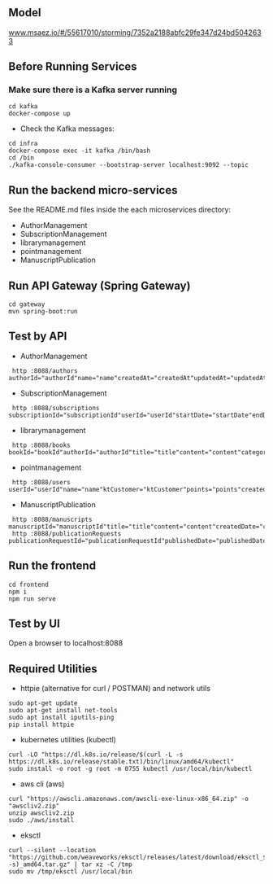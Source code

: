 # 

## Model
www.msaez.io/#/55617010/storming/7352a2188abfc29fe347d24bd5042633

## Before Running Services
### Make sure there is a Kafka server running
```
cd kafka
docker-compose up
```
- Check the Kafka messages:
```
cd infra
docker-compose exec -it kafka /bin/bash
cd /bin
./kafka-console-consumer --bootstrap-server localhost:9092 --topic
```

## Run the backend micro-services
See the README.md files inside the each microservices directory:

- AuthorManagement
- SubscriptionManagement
- librarymanagement
- pointmanagement
- ManuscriptPublication


## Run API Gateway (Spring Gateway)
```
cd gateway
mvn spring-boot:run
```

## Test by API
- AuthorManagement
```
 http :8088/authors authorId="authorId"name="name"createdAt="createdAt"updatedAt="updatedAt"portfolio="portfolio"approvedAt="approvedAt"
```
- SubscriptionManagement
```
 http :8088/subscriptions subscriptionId="subscriptionId"userId="userId"startDate="startDate"endDate="endDate"isSubscription="isSubscription"
```
- librarymanagement
```
 http :8088/books bookId="bookId"authorId="authorId"title="title"content="content"category="category"summary="summary"coverImageUrl="coverImageUrl"readCount="readCount"bestsellerBadge="bestsellerBadge"publishedDate="publishedDate"
```
- pointmanagement
```
 http :8088/users userId="userId"name="name"ktCustomer="ktCustomer"points="points"createdAt="createdAt"
```
- ManuscriptPublication
```
 http :8088/manuscripts manuscriptId="manuscriptId"title="title"content="content"createdDate="createdDate"authorId="authorId"
 http :8088/publicationRequests publicationRequestId="publicationRequestId"publishedDate="publishedDate"createdDate="createdDate"category="category"summary="summary"coverImageUrl="coverImageUrl"
```


## Run the frontend
```
cd frontend
npm i
npm run serve
```

## Test by UI
Open a browser to localhost:8088

## Required Utilities

- httpie (alternative for curl / POSTMAN) and network utils
```
sudo apt-get update
sudo apt-get install net-tools
sudo apt install iputils-ping
pip install httpie
```

- kubernetes utilities (kubectl)
```
curl -LO "https://dl.k8s.io/release/$(curl -L -s https://dl.k8s.io/release/stable.txt)/bin/linux/amd64/kubectl"
sudo install -o root -g root -m 0755 kubectl /usr/local/bin/kubectl
```

- aws cli (aws)
```
curl "https://awscli.amazonaws.com/awscli-exe-linux-x86_64.zip" -o "awscliv2.zip"
unzip awscliv2.zip
sudo ./aws/install
```

- eksctl 
```
curl --silent --location "https://github.com/weaveworks/eksctl/releases/latest/download/eksctl_$(uname -s)_amd64.tar.gz" | tar xz -C /tmp
sudo mv /tmp/eksctl /usr/local/bin
```
